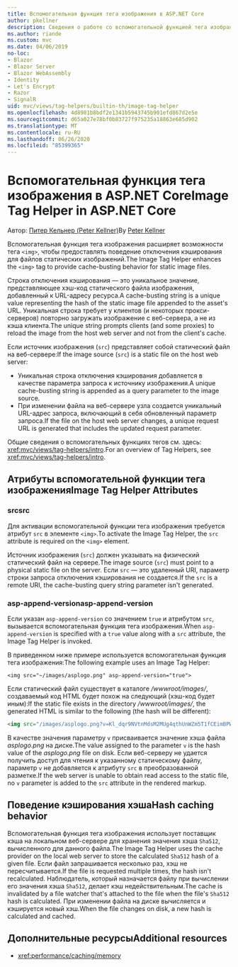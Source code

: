 ```yaml
---
title: Вспомогательная функция тега изображения в ASP.NET Core
author: pkellner
description: Сведения о работе со вспомогательной функцией тега изображения.
ms.author: riande
ms.custom: mvc
ms.date: 04/06/2019
no-loc:
- Blazor
- Blazor Server
- Blazor WebAssembly
- Identity
- Let's Encrypt
- Razor
- SignalR
uid: mvc/views/tag-helpers/builtin-th/image-tag-helper
ms.openlocfilehash: 4d8981b8bdf2e1341b5943745b901efd867d2e5e
ms.sourcegitcommit: d65a027e78bf0b83727f975235a18863e685d902
ms.translationtype: MT
ms.contentlocale: ru-RU
ms.lasthandoff: 06/26/2020
ms.locfileid: "85399365"
---
```

# <a name="image-tag-helper-in-aspnet-core"></a><span data-ttu-id="f85dd-103">Вспомогательная функция тега изображения в ASP.NET Core</span><span class="sxs-lookup"><span data-stu-id="f85dd-103">Image Tag Helper in ASP.NET Core</span></span>

<span data-ttu-id="f85dd-104">Автор: [Питер Кельнер (Peter Kellner)](https://peterkellner.net)</span><span class="sxs-lookup"><span data-stu-id="f85dd-104">By [Peter Kellner](https://peterkellner.net)</span></span>

<span data-ttu-id="f85dd-105">Вспомогательная функция тега изображения расширяет возможности тега `<img>`, чтобы предоставлять поведение отключения кэширования для файлов статических изображений.</span><span class="sxs-lookup"><span data-stu-id="f85dd-105">The Image Tag Helper enhances the `<img>` tag to provide cache-busting behavior for static image files.</span></span>

<span data-ttu-id="f85dd-106">Строка отключения кэширования — это уникальное значение, представляющее хэш-код статического файла изображения, добавленный к URL-адресу ресурса.</span><span class="sxs-lookup"><span data-stu-id="f85dd-106">A cache-busting string is a unique value representing the hash of the static image file appended to the asset's URL.</span></span> <span data-ttu-id="f85dd-107">Уникальная строка требует у клиентов (и некоторых прокси-серверов) повторно загружать изображение с веб-сервера, а не из кэша клиента.</span><span class="sxs-lookup"><span data-stu-id="f85dd-107">The unique string prompts clients (and some proxies) to reload the image from the host web server and not from the client's cache.</span></span>

<span data-ttu-id="f85dd-108">Если источник изображения (`src`) представляет собой статический файл на веб-сервере:</span><span class="sxs-lookup"><span data-stu-id="f85dd-108">If the image source (`src`) is a static file on the host web server:</span></span>

* <span data-ttu-id="f85dd-109">Уникальная строка отключения кэширования добавляется в качестве параметра запроса к источнику изображения.</span><span class="sxs-lookup"><span data-stu-id="f85dd-109">A unique cache-busting string is appended as a query parameter to the image source.</span></span>
* <span data-ttu-id="f85dd-110">При изменении файла на веб-сервере узла создается уникальный URL-адрес запроса, включающий в себя обновленный параметр запроса.</span><span class="sxs-lookup"><span data-stu-id="f85dd-110">If the file on the host web server changes, a unique request URL is generated that includes the updated request parameter.</span></span>

<span data-ttu-id="f85dd-111">Общие сведения о вспомогательных функциях тегов см. здесь: <xref:mvc/views/tag-helpers/intro>.</span><span class="sxs-lookup"><span data-stu-id="f85dd-111">For an overview of Tag Helpers, see <xref:mvc/views/tag-helpers/intro>.</span></span>

## <a name="image-tag-helper-attributes"></a><span data-ttu-id="f85dd-112">Атрибуты вспомогательной функции тега изображения</span><span class="sxs-lookup"><span data-stu-id="f85dd-112">Image Tag Helper Attributes</span></span>

### <a name="src"></a><span data-ttu-id="f85dd-113">src</span><span class="sxs-lookup"><span data-stu-id="f85dd-113">src</span></span>

<span data-ttu-id="f85dd-114">Для активации вспомогательной функции тега изображения требуется атрибут `src` в элементе `<img>`.</span><span class="sxs-lookup"><span data-stu-id="f85dd-114">To activate the Image Tag Helper, the `src` attribute is required on the `<img>` element.</span></span>

<span data-ttu-id="f85dd-115">Источник изображения (`src`) должен указывать на физический статический файл на сервере.</span><span class="sxs-lookup"><span data-stu-id="f85dd-115">The image source (`src`) must point to a physical static file on the server.</span></span> <span data-ttu-id="f85dd-116">Если `src` — это удаленный URI, параметр строки запроса отключения кэширования не создается.</span><span class="sxs-lookup"><span data-stu-id="f85dd-116">If the `src` is a remote URI, the cache-busting query string parameter isn't generated.</span></span>

### <a name="asp-append-version"></a><span data-ttu-id="f85dd-117">asp-append-version</span><span class="sxs-lookup"><span data-stu-id="f85dd-117">asp-append-version</span></span>

<span data-ttu-id="f85dd-118">Если указан `asp-append-version` со значением `true` и атрибутом `src`, вызывается вспомогательная функция тега изображения.</span><span class="sxs-lookup"><span data-stu-id="f85dd-118">When `asp-append-version` is specified with a `true` value along with a `src` attribute, the Image Tag Helper is invoked.</span></span>

<span data-ttu-id="f85dd-119">В приведенном ниже примере используется вспомогательная функция тега изображения:</span><span class="sxs-lookup"><span data-stu-id="f85dd-119">The following example uses an Image Tag Helper:</span></span>

```cshtml
<img src="~/images/asplogo.png" asp-append-version="true">
```

<span data-ttu-id="f85dd-120">Если статический файл существует в каталоге */wwwroot/images/*, создаваемый код HTML будет похож на следующий (хэш-код будет иным):</span><span class="sxs-lookup"><span data-stu-id="f85dd-120">If the static file exists in the directory */wwwroot/images/*, the generated HTML is similar to the following (the hash will be different):</span></span>

```html
<img src="/images/asplogo.png?v=Kl_dqr9NVtnMdsM2MUg4qthUnWZm5T1fCEimBPWDNgM">
```

<span data-ttu-id="f85dd-121">В качестве значения параметру `v` присваивается значение хэша файла *asplogo.png* на диске.</span><span class="sxs-lookup"><span data-stu-id="f85dd-121">The value assigned to the parameter `v` is the hash value of the *asplogo.png* file on disk.</span></span> <span data-ttu-id="f85dd-122">Если веб-серверу не удается получить доступ для чтения к указанному статическому файлу, параметр `v` не добавляется к атрибуту `src` в преобразованной разметке.</span><span class="sxs-lookup"><span data-stu-id="f85dd-122">If the web server is unable to obtain read access to the static file, no `v` parameter is added to the `src` attribute in the rendered markup.</span></span>

## <a name="hash-caching-behavior"></a><span data-ttu-id="f85dd-123">Поведение кэширования хэша</span><span class="sxs-lookup"><span data-stu-id="f85dd-123">Hash caching behavior</span></span>

<span data-ttu-id="f85dd-124">Вспомогательная функция тега изображения использует поставщик кэша на локальном веб-сервере для хранения значения хэша `Sha512`, вычисленного для данного файла.</span><span class="sxs-lookup"><span data-stu-id="f85dd-124">The Image Tag Helper uses the cache provider on the local web server to store the calculated `Sha512` hash of a given file.</span></span> <span data-ttu-id="f85dd-125">Если файл запрашивается несколько раз, хэш не пересчитывается.</span><span class="sxs-lookup"><span data-stu-id="f85dd-125">If the file is requested multiple times, the hash isn't recalculated.</span></span> <span data-ttu-id="f85dd-126">Наблюдатель, который назначается файлу при вычислении его значения хэша `Sha512`, делает кэш недействительным.</span><span class="sxs-lookup"><span data-stu-id="f85dd-126">The cache is invalidated by a file watcher that's attached to the file when the file's `Sha512` hash is calculated.</span></span> <span data-ttu-id="f85dd-127">При изменении файла на диске вычисляется и кэшируется новый хэш.</span><span class="sxs-lookup"><span data-stu-id="f85dd-127">When the file changes on disk, a new hash is calculated and cached.</span></span>

## <a name="additional-resources"></a><span data-ttu-id="f85dd-128">Дополнительные ресурсы</span><span class="sxs-lookup"><span data-stu-id="f85dd-128">Additional resources</span></span>

* <xref:performance/caching/memory>
